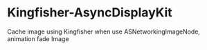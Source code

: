 # Kingfisher-AsyncDisplayKit
Cache image using Kingfisher when use ASNetworkingImageNode, animation fade Image
